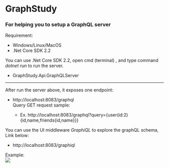 # GraphStudy

### For helping you to setup a GraphQL server

Requirement:  
* Windows/Linux/MacOS  
* .Net Core SDK 2.2  

You can use .Net Core SDK 2.2, open cmd (terminal) , and type command *dotnet run* to run the server.

* GraphStudy.Api.GraphQLServer  
---

After run the server above, it exposes one endpoint:  
* http://localhost:8083/graphql  
  Query GET request sample:  
  
  * Ex. http://localhost:8083/graphql?query={user(id:2){id,name,friends{id,name}}}

You can use the UI middleware *GraphiQL* to explore the graphQL schema, Link below:  
* http://localhost:8083/graphiql
  
Example:  
![](https://upload.cc/i1/2019/08/01/08FyP4.png)
